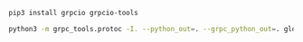 ```bash
pip3 install grpcio grpcio-tools
```

```bash
python3 -m grpc_tools.protoc -I. --python_out=. --grpc_python_out=. glossary.proto
```